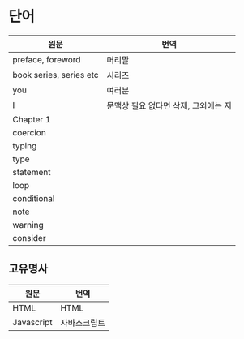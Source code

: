 # 단어

| 원문                    | 번역                                 |
| ----------------------- | ------------------------------------ |
| preface, foreword       | 머리말                               |
| book series, series etc | 시리즈                               |
| you                     | 여러분                               |
| I                       | 문맥상 필요 없다면 삭제, 그외에는 저        |
| Chapter 1               |                                     |
| coercion                |                                     |
| typing                  |                                     |
| type                    |                                     |
| statement               |                                     |
| loop                    |                                     |
| conditional             |                                     |
| note                    |                                     |
| warning                 |                                     |
| consider                |                                     |





## 고유명사

| 원문                    | 번역                                 |
| ----------------------- | ------------------------------------ |
| HTML                    | HTML                                 |
| Javascript              | 자바스크립트                             |
